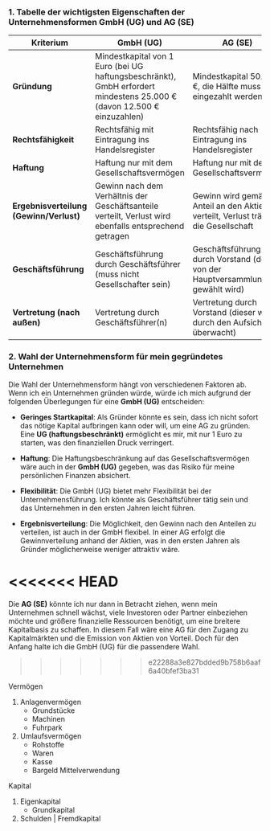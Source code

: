 ### 1. Tabelle der wichtigsten Eigenschaften der Unternehmensformen GmbH (UG) und AG (SE)

|**Kriterium**|**GmbH (UG)**|**AG (SE)**|
|---|---|---|
|**Gründung**|Mindestkapital von 1 Euro (bei UG haftungsbeschränkt), GmbH erfordert mindestens 25.000 € (davon 12.500 € einzuzahlen)|Mindestkapital 50.000 €, die Hälfte muss eingezahlt werden|
|**Rechtsfähigkeit**|Rechtsfähig mit Eintragung ins Handelsregister|Rechtsfähig nach Eintragung ins Handelsregister|
|**Haftung**|Haftung nur mit dem Gesellschaftsvermögen|Haftung nur mit dem Gesellschaftsvermögen|
|**Ergebnisverteilung (Gewinn/Verlust)**|Gewinn nach dem Verhältnis der Geschäftsanteile verteilt, Verlust wird ebenfalls entsprechend getragen|Gewinn wird gemäß Anteil an den Aktien verteilt, Verlust trägt die Gesellschaft|
|**Geschäftsführung**|Geschäftsführung durch Geschäftsführer (muss nicht Gesellschafter sein)|Geschäftsführung durch Vorstand (der von der Hauptversammlung gewählt wird)|
|**Vertretung (nach außen)**|Vertretung durch Geschäftsführer(n)|Vertretung durch Vorstand (dieser wird durch den Aufsichtsrat überwacht)|

### 2. Wahl der Unternehmensform für mein gegründetes Unternehmen

Die Wahl der Unternehmensform hängt von verschiedenen Faktoren ab. Wenn ich ein Unternehmen gründen würde, würde ich mich aufgrund der folgenden Überlegungen für eine **GmbH (UG)** entscheiden:

- **Geringes Startkapital**: Als Gründer könnte es sein, dass ich nicht sofort das nötige Kapital aufbringen kann oder will, um eine AG zu gründen. Eine **UG (haftungsbeschränkt)** ermöglicht es mir, mit nur 1 Euro zu starten, was den finanziellen Druck verringert.
    
- **Haftung**: Die Haftungsbeschränkung auf das Gesellschaftsvermögen wäre auch in der **GmbH (UG)** gegeben, was das Risiko für meine persönlichen Finanzen absichert.
    
- **Flexibilität**: Die GmbH (UG) bietet mehr Flexibilität bei der Unternehmensführung. Ich könnte als Geschäftsführer tätig sein und das Unternehmen in den ersten Jahren leicht führen.
    
- **Ergebnisverteilung**: Die Möglichkeit, den Gewinn nach den Anteilen zu verteilen, ist auch in der GmbH flexibel. In einer AG erfolgt die Gewinnverteilung anhand der Aktien, was in den ersten Jahren als Gründer möglicherweise weniger attraktiv wäre.
    
<<<<<<< HEAD
=======

Die **AG (SE)** könnte ich nur dann in Betracht ziehen, wenn mein Unternehmen schnell wächst, viele Investoren oder Partner einbeziehen möchte und größere finanzielle Ressourcen benötigt, um eine breitere Kapitalbasis zu schaffen. In diesem Fall wäre eine AG für den Zugang zu Kapitalmärkten und die Emission von Aktien von Vorteil. Doch für den Anfang halte ich die GmbH (UG) für die passendere Wahl.
>>>>>>> e22288a3e827bdded9b758b6aaf6a40bfef3ba31



Vermögen
1) Anlagenvermögen
	- Grundstücke
	- Machinen
	- Fuhrpark
2) Umlaufsvermögen
	- Rohstoffe
	- Waren
	- Kasse
	- Bargeld
Mittelverwendung


Kapital
1) Eigenkapital
	* Grundkapital
2) Schulden | Fremdkapital